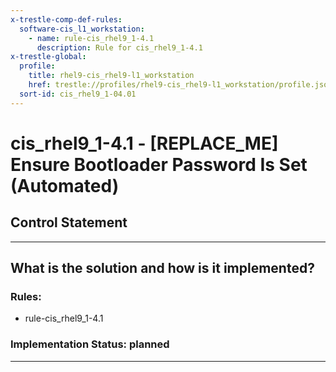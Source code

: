 ```yaml
---
x-trestle-comp-def-rules:
  software-cis_l1_workstation:
    - name: rule-cis_rhel9_1-4.1
      description: Rule for cis_rhel9_1-4.1
x-trestle-global:
  profile:
    title: rhel9-cis_rhel9-l1_workstation
    href: trestle://profiles/rhel9-cis_rhel9-l1_workstation/profile.json
  sort-id: cis_rhel9_1-04.01
---
```


# cis_rhel9_1-4.1 - \[REPLACE_ME\] Ensure Bootloader Password Is Set (Automated)

## Control Statement

______________________________________________________________________

## What is the solution and how is it implemented?

<!-- For implementation status enter one of: implemented, partial, planned, alternative, not-applicable -->

<!-- Note that the list of rules under ### Rules: is read-only and changes will not be captured after assembly to JSON -->

<!-- Add control implementation description here for control: cis_rhel9_1-4.1 -->

### Rules:

  - rule-cis_rhel9_1-4.1

### Implementation Status: planned

______________________________________________________________________

